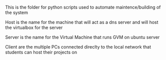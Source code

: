 This is the folder for python scripts used to automate maintence/building of the system  

Host is the name for the machine that will act as a dns server and will host the virtualbox for the server  

Server is the name for the Virtual Machine that runs GVM on ubuntu server  

Client are the multiple PCs connected direclty to the local network that students can host their projects on 
